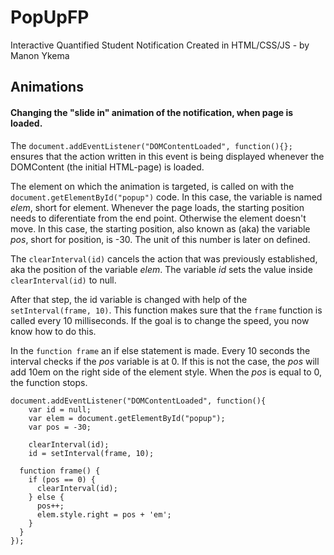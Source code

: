 # PopUpFP

Interactive Quantified Student Notification 
Created in HTML/CSS/JS - by Manon Ykema



## Animations

#### Changing the "slide in" animation of the notification, when page is loaded. 
The ```document.addEventListener("DOMContentLoaded", function(){};``` ensures that the action written in this event is being displayed whenever the DOMContent (the initial HTML-page) is loaded. 

The element on which the animation is targeted, is called on with the ```document.getElementById("popup")``` code. In this case, the variable is named *elem*, short for element. 
Whenever the page loads, the starting position needs to diferentiate from the end point. Otherwise the element doesn't move. 
In this case, the starting position, also known as (aka) the variable *pos*, short for position, is -30. The unit of this number is later on defined. 

The ```clearInterval(id)``` cancels the action that was previously established, aka the position of the variable *elem*. The variable *id* sets the value inside ```clearInterval(id)``` to null. 

After that step, the id variable is changed with help of the ```setInterval(frame, 10)```. This function makes sure that the ```frame``` function is called every 10 milliseconds. If the goal is to change the speed, you now know how to do this.

In the ```function frame``` an if else statement is made. Every 10 seconds the interval checks if the *pos* variable is at 0. 
If this is not the case, the *pos* will add 10em on the right side of the element style. When the *pos* is equal to 0, the function stops. 

```
document.addEventListener("DOMContentLoaded", function(){
    var id = null;
    var elem = document.getElementById("popup");   
    var pos = -30;
  
    clearInterval(id);
    id = setInterval(frame, 10);

  function frame() {
    if (pos == 0) {
      clearInterval(id);
    } else {
      pos++; 
      elem.style.right = pos + 'em'; 
    }
  }
}); 
```
